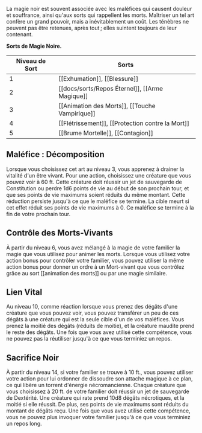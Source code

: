 La magie noir est souvent associée avec les maléfices qui causent douleur et souffrance, ainsi qu'aux sorts qui rappellent les morts. Maîtriser un tel art confère un grand pouvoir, mais a inévitablement un coût. Les ténèbres ne peuvent pas être retenues, après tout ; elles suintent toujours de leur contenant.

**Sorts de Magie Noire.**

| Niveau de Sort | Sorts                                            |
| -------------- | ------------------------------------------------ |
| 1              | [[Exhumation]], [[Blessure]]                     |
| 2              | [[docs/sorts/Repos Éternel]], [[Arme Magique]]     |
| 3              | [[Animation des Morts]], [[Touche Vampirique]]   |
| 4              | [[Flétrissement]], [[Protection contre la Mort]] |
| 5              | [[Brume Mortelle]], [[Contagion]]                |

## Maléfice : Décomposition

Lorsque vous choisissez cet art au niveau 3, vous apprenez à drainer la vitalité d'un être vivant. Pour une action, choisissez une créature que vous pouvez voir à 60 ft. Cette créature doit réussir un jet de sauvegarde de Constitution ou perdre 1d6 points de vie au début de son prochain tour, et que ses points de vie maximums soient réduits du même montant. Cette réduction persiste jusqu'à ce que le maléfice se termine. La cible meurt si cet effet réduit ses points de vie maximums à 0. Ce maléfice se termine à la fin de votre prochain tour.

## Contrôle des Morts-Vivants

À partir du niveau 6, vous avez mélangé à la magie de votre familier la magie que vous utilisez pour animer les morts. Lorsque vous utilisez votre action bonus pour contrôler votre familier, vous pouvez utiliser la même action bonus pour donner un ordre à un Mort-vivant que vous contrôlez grâce au sort [[animation des morts]] ou par une magie similaire.

## Lien Vital

Au niveau 10, comme réaction lorsque vous prenez des dégâts d'une créature que vous pouvez voir, vous pouvez transférer un peu de ces dégâts à une créature qui est la seule cible d'un de vos maléfices. Vous prenez la moitié des dégâts (réduits de moitie), et la créature maudite prend le reste des dégâts. Une fois que vous avez utilisé cette compétence, vous ne pouvez pas la réutiliser jusqu'à ce que vous terminiez un repos.

## Sacrifice Noir

À partir du niveau 14, si votre familier se trouve à 10 ft., vous pouvez utiliser votre action pour lui ordonner de dissoudre son attache magique à ce plan, ce qui libère un torrent d'énergie nécromancienne. Chaque créature que vous choisissez à 20 ft. de votre familier doit réussir un jet de sauvegarde de Dextérité. Une créature qui rate prend 10d8 dégâts nécrotiques, et la moitié si elle réussit. De plus, ses points de vie maximums sont réduits du montant de dégâts reçu. Une fois que vous avez utilisé cette compétence, vous ne pouvez plus invoquer votre familier jusqu'à ce que vous terminiez un repos long.
